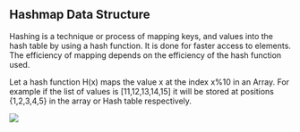 ## Hashmap Data Structure

Hashing is a technique or process of mapping keys, and values into the hash table by using a hash function. It is done for faster access to elements. The efficiency of mapping depends on the efficiency of the hash function used.

Let a hash function H(x) maps the value x at the index x%10 in an Array. For example if the list of values is [11,12,13,14,15] it will be stored at positions {1,2,3,4,5} in the array or Hash table respectively.

![](https://www.geeksforgeeks.org/wp-content/uploads/HashingDataStructure-min-768x384.png)
